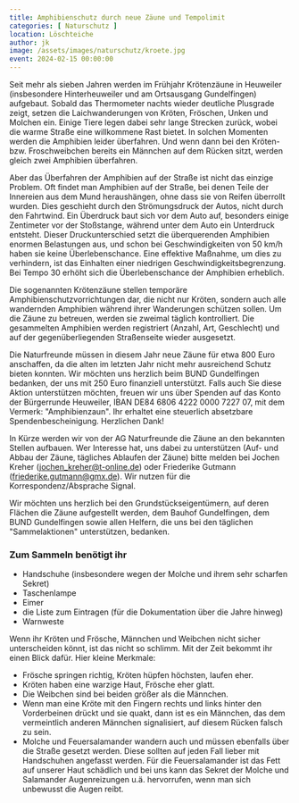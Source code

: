 ```yaml
---
title: Amphibienschutz durch neue Zäune und Tempolimit
categories: [ Naturschutz ]
location: Löschteiche
author: jk
image: /assets/images/naturschutz/kroete.jpg
event: 2024-02-15 00:00:00
---
```

Seit mehr als sieben Jahren werden im Frühjahr Krötenzäune in Heuweiler (insbesondere Hinterheuweiler und am Ortsausgang Gundelfingen) aufgebaut. Sobald das Thermometer nachts wieder deutliche Plusgrade zeigt, setzen die Laichwanderungen von Kröten, Fröschen, Unken und Molchen ein. Einige Tiere legen dabei sehr lange Strecken zurück, wobei die warme Straße eine willkommene Rast bietet. In solchen Momenten werden die Amphibien leider überfahren. Und wenn dann bei den Kröten- bzw. Froschweibchen bereits ein Männchen auf dem Rücken sitzt, werden gleich zwei Amphibien überfahren. 

Aber das Überfahren der Amphibien auf der Straße ist nicht das einzige Problem. Oft findet man Amphibien auf der Straße, bei denen Teile der Innereien aus dem Mund heraushängen, ohne dass sie von Reifen überrollt wurden. Dies geschieht durch den Strömungsdruck der Autos, nicht durch den Fahrtwind. Ein Überdruck baut sich vor dem Auto auf, besonders einige Zentimeter vor der Stoßstange, während unter dem Auto ein Unterdruck entsteht. Dieser Druckunterschied setzt die überquerenden Amphibien enormen Belastungen aus, und schon bei Geschwindigkeiten von 50 km/h haben sie keine Überlebenschance. Eine effektive Maßnahme, um dies zu verhindern, ist das Einhalten einer niedrigen Geschwindigkeitsbegrenzung. Bei Tempo 30 erhöht sich die Überlebenschance der Amphibien erheblich.

Die sogenannten Krötenzäune stellen temporäre Amphibienschutzvorrichtungen dar, die nicht nur Kröten, sondern auch alle wandernden Amphibien während ihrer Wanderungen schützen sollen. Um die Zäune zu betreuen, werden sie zweimal täglich kontrolliert. Die gesammelten Amphibien werden registriert (Anzahl, Art, Geschlecht) und auf der gegenüberliegenden Straßenseite wieder ausgesetzt.

Die Naturfreunde müssen in diesem Jahr neue Zäune für etwa 800 Euro anschaffen, da die alten im letzten Jahr nicht mehr ausreichend Schutz bieten konnten. Wir möchten uns herzlich beim BUND Gundelfingen bedanken, der uns mit 250 Euro finanziell unterstützt. Falls auch Sie diese Aktion unterstützen möchten, freuen wir uns über Spenden auf das Konto der Bürgerrunde Heuweiler, IBAN DE84 6806 4222 0000 7227 07, mit dem Vermerk: "Amphibienzaun". Ihr erhaltet eine steuerlich absetzbare Spendenbescheinigung. Herzlichen Dank!

In Kürze werden wir von der AG Naturfreunde die Zäune an den bekannten Stellen aufbauen. Wer Interesse hat, uns dabei zu unterstützen (Auf- und Abbau der Zäune, tägliches Ablaufen der Zäune) bitte melden bei Jochen Kreher (jochen_kreher@t-online.de) oder Friederike Gutmann (friederike.gutmann@gmx.de). Wir nutzen für die Korrespondenz/Absprache Signal. 

Wir möchten uns herzlich bei den Grundstückseigentümern, auf deren Flächen die Zäune aufgestellt werden, dem Bauhof Gundelfingen, dem BUND Gundelfingen sowie allen Helfern, die uns bei den täglichen "Sammelaktionen" unterstützen, bedanken.
 
### Zum Sammeln benötigt ihr

- Handschuhe (insbesondere wegen der Molche und ihrem sehr scharfen Sekret)
- Taschenlampe
- Eimer
- die Liste zum Eintragen (für die Dokumentation über die Jahre hinweg)
- Warnweste
 
Wenn ihr Kröten und Frösche, Männchen und Weibchen nicht sicher unterscheiden könnt, ist das nicht so schlimm. Mit der Zeit bekommt ihr einen Blick dafür. Hier kleine Merkmale:

- Frösche springen richtig, Kröten hüpfen höchsten, laufen eher.
- Kröten haben eine warzige Haut, Frösche eher glatt.
- Die Weibchen sind bei beiden größer als die Männchen.
- Wenn man eine Kröte mit den Fingern rechts und links hinter den Vorderbeinen drückt und sie quakt, dann ist es ein Männchen, das dem vermeintlich anderen Männchen signalisiert, auf diesem Rücken falsch zu sein.
- Molche und Feuersalamander wandern auch und müssen ebenfalls über die Straße gesetzt werden. Diese sollten auf jeden Fall lieber mit Handschuhen angefasst werden. Für die Feuersalamander ist das Fett auf unserer Haut schädlich und bei uns kann das Sekret der Molche und Salamander Augenreizungen u.ä. hervorrufen, wenn man sich unbewusst die Augen reibt.
